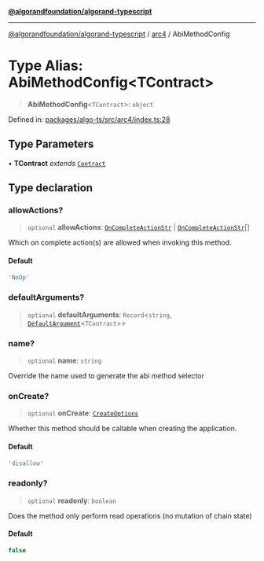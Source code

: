 [**@algorandfoundation/algorand-typescript**](../../../README.md)

***

[@algorandfoundation/algorand-typescript](../../../README.md) / [arc4](../README.md) / AbiMethodConfig

# Type Alias: AbiMethodConfig\<TContract\>

> **AbiMethodConfig**\<`TContract`\>: `object`

Defined in: [packages/algo-ts/src/arc4/index.ts:28](https://github.com/algorandfoundation/puya-ts/blob/89ee9cf9a58d93e3ffbb727cfadf537835799a71/packages/algo-ts/src/arc4/index.ts#L28)

## Type Parameters

• **TContract** *extends* [`Contract`](../classes/Contract.md)

## Type declaration

### allowActions?

> `optional` **allowActions**: [`OnCompleteActionStr`](OnCompleteActionStr.md) \| [`OnCompleteActionStr`](OnCompleteActionStr.md)[]

Which on complete action(s) are allowed when invoking this method.

#### Default

```ts
'NoOp'
```

### defaultArguments?

> `optional` **defaultArguments**: `Record`\<`string`, [`DefaultArgument`](DefaultArgument.md)\<`TContract`\>\>

### name?

> `optional` **name**: `string`

Override the name used to generate the abi method selector

### onCreate?

> `optional` **onCreate**: [`CreateOptions`](CreateOptions.md)

Whether this method should be callable when creating the application.

#### Default

```ts
'disallow'
```

### readonly?

> `optional` **readonly**: `boolean`

Does the method only perform read operations (no mutation of chain state)

#### Default

```ts
false
```
